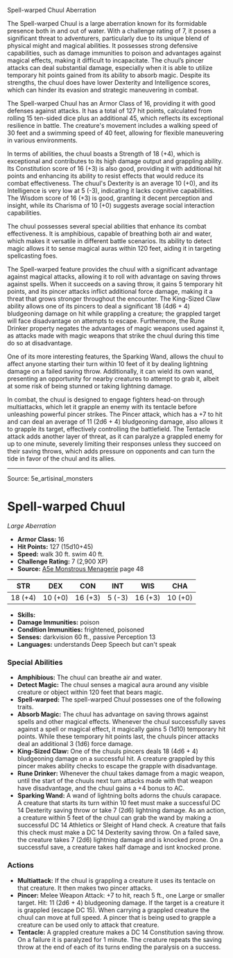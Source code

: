 <MonsterName/>Spell-warped Chuul</MonsterName>
<CreatureType/>Aberration</CreatureType>

<summary>The Spell-warped Chuul is a large aberration known for its formidable presence both in and out of water. With a challenge rating of 7, it poses a significant threat to adventurers, particularly due to its unique blend of physical might and magical abilities. It possesses strong defensive capabilities, such as damage immunities to poison and advantages against magical effects, making it difficult to incapacitate. The chuul’s pincer attacks can deal substantial damage, especially when it is able to utilize temporary hit points gained from its ability to absorb magic. Despite its strengths, the chuul does have lower Dexterity and Intelligence scores, which can hinder its evasion and strategic maneuvering in combat.</summary>

<detail>

The Spell-warped Chuul has an Armor Class of 16, providing it with good defenses against attacks. It has a total of 127 hit points, calculated from rolling 15 ten-sided dice plus an additional 45, which reflects its exceptional resilience in battle. The creature's movement includes a walking speed of 30 feet and a swimming speed of 40 feet, allowing for flexible maneuvering in various environments. 

In terms of abilities, the chuul boasts a Strength of 18 (+4), which is exceptional and contributes to its high damage output and grappling ability. Its Constitution score of 16 (+3) is also good, providing it with additional hit points and enhancing its ability to resist effects that would reduce its combat effectiveness. The chuul's Dexterity is an average 10 (+0), and its Intelligence is very low at 5 (-3), indicating it lacks cognitive capabilities. The Wisdom score of 16 (+3) is good, granting it decent perception and insight, while its Charisma of 10 (+0) suggests average social interaction capabilities. 

The chuul possesses several special abilities that enhance its combat effectiveness. It is amphibious, capable of breathing both air and water, which makes it versatile in different battle scenarios. Its ability to detect magic allows it to sense magical auras within 120 feet, aiding it in targeting spellcasting foes. 

The Spell-warped feature provides the chuul with a significant advantage against magical attacks, allowing it to roll with advantage on saving throws against spells. When it succeeds on a saving throw, it gains 5 temporary hit points, and its pincer attacks inflict additional force damage, making it a threat that grows stronger throughout the encounter. The King-Sized Claw ability allows one of its pincers to deal a significant 18 (4d6 + 4) bludgeoning damage on hit while grappling a creature; the grappled target will face disadvantage on attempts to escape. Furthermore, the Rune Drinker property negates the advantages of magic weapons used against it, as attacks made with magic weapons that strike the chuul during this time do so at disadvantage. 

One of its more interesting features, the Sparking Wand, allows the chuul to affect anyone starting their turn within 10 feet of it by dealing lightning damage on a failed saving throw. Additionally, it can wield its own wand, presenting an opportunity for nearby creatures to attempt to grab it, albeit at some risk of being stunned or taking lightning damage.

In combat, the chuul is designed to engage fighters head-on through multiattacks, which let it grapple an enemy with its tentacle before unleashing powerful pincer strikes. The Pincer attack, which has a +7 to hit and can deal an average of 11 (2d6 + 4) bludgeoning damage, also allows it to grapple its target, effectively controlling the battlefield. The Tentacle attack adds another layer of threat, as it can paralyze a grappled enemy for up to one minute, severely limiting their responses unless they succeed on their saving throws, which adds pressure on opponents and can turn the tide in favor of the chuul and its allies.</detail>



---

Source: 5e_artisinal_monsters

# Spell-warped Chuul

*Large* *Aberration*

- **Armor Class:** 16
- **Hit Points:** 127 (15d10+45)
- **Speed:** walk 30 ft. swim 40 ft.
- **Challenge Rating:** 7 (2,900 XP)
- **Source:** [A5e Monstrous Menagerie](https://enpublishingrpg.com/products/level-up-monstrous-menagerie-a5e) page 48

| STR | DEX | CON | INT | WIS | CHA |
| --- | --- | --- | --- | --- | --- |
| 18 (+4) | 10 (+0) | 16 (+3) | 5 (-3) | 16 (+3) | 10 (+0) |

- **Skills:** 
- **Damage Immunities:** poison
- **Condition Immunities:** frightened, poisoned
- **Senses:** darkvision 60 ft., passive Perception 13
- **Languages:** understands Deep Speech but can't speak

### Special Abilities

- **Amphibious:** The chuul can breathe air and water.
- **Detect Magic:** The chuul senses a magical aura around any visible creature or object within 120 feet that bears magic.
- **Spell-warped:** The spell-warped Chuul possesses one of the following traits.
- **Absorb Magic:** The chuul has advantage on saving throws against spells and other magical effects. Whenever the chuul successfully saves against a spell or magical effect, it magically gains 5 (1d10) temporary hit points. While these temporary hit points last, the chuuls pincer attacks deal an additional 3 (1d6) force damage.
- **King-Sized Claw:** One of the chuuls pincers deals 18 (4d6 + 4) bludgeoning damage on a successful hit. A creature grappled by this pincer makes ability checks to escape the grapple with disadvantage.
- **Rune Drinker:** Whenever the chuul takes damage from a magic weapon, until the start of the chuuls next turn attacks made with that weapon have disadvantage, and the chuul gains a +4 bonus to AC.
- **Sparking Wand:** A wand of lightning bolts adorns the chuuls carapace. A creature that starts its turn within 10 feet must make a successful DC 14 Dexterity saving throw or take 7 (2d6) lightning damage. As an action, a creature within 5 feet of the chuul can grab the wand by making a successful DC 14 Athletics or Sleight of Hand check. A creature that fails this check must make a DC 14 Dexterity saving throw. On a failed save, the creature takes 7 (2d6) lightning damage and is knocked prone. On a successful save, a creature takes half damage and isnt knocked prone.

### Actions

- **Multiattack:** If the chuul is grappling a creature  it uses its tentacle on that creature. It then makes two pincer attacks.
- **Pincer:** Melee Weapon Attack: +7 to hit, reach 5 ft., one Large or smaller target. Hit: 11 (2d6 + 4) bludgeoning damage. If the target is a creature  it is grappled (escape DC 15). When carrying a grappled creature  the chuul can move at full speed. A pincer that is being used to grapple a creature can be used only to attack that creature.
- **Tentacle:** A grappled creature makes a DC 14 Constitution saving throw. On a failure  it is paralyzed for 1 minute. The creature repeats the saving throw at the end of each of its turns  ending the paralysis on a success.




